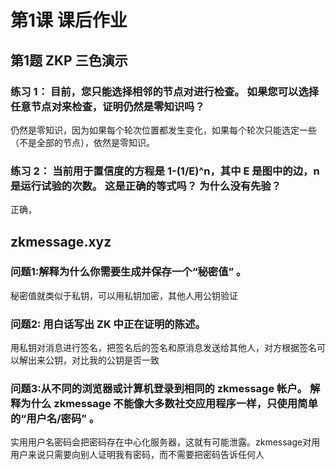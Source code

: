 # 第1课 课后作业

## 第1题 ZKP 三色演示

### 练习 1： 目前，您只能选择相邻的节点对进行检查。 如果您可以选择任意节点对来检查，证明仍然是零知识吗？
仍然是零知识，因为如果每个轮次位置都发生变化，如果每个轮次只能选定一些（不是全部的节点），依然是零知识。

### 练习 2： 当前用于置信度的方程是 1-(1/E)^n，其中 E 是图中的边，n 是运行试验的次数。 这是正确的等式吗？ 为什么没有先验？
正确，

## zkmessage.xyz
### 问题1:解释为什么你需要生成并保存一个“秘密值” 。
 秘密值就类似于私钥，可以用私钥加密，其他人用公钥验证
###  问题2: 用白话写出 ZK 中正在证明的陈述。
用私钥对消息进行签名，把签名后的签名和原消息发送给其他人，对方根据签名可以解出来公钥，对比我的公钥是否一致
### 问题3:从不同的浏览器或计算机登录到相同的 zkmessage 帐户。 解释为什么 zkmessage 不能像大多数社交应用程序一样，只使用简单的“用户名/密码” 。
实用用户名密码会把密码存在中心化服务器，这就有可能泄露。zkmessage对用用户来说只需要向别人证明我有密码，而不需要把密码告诉任何人

   
